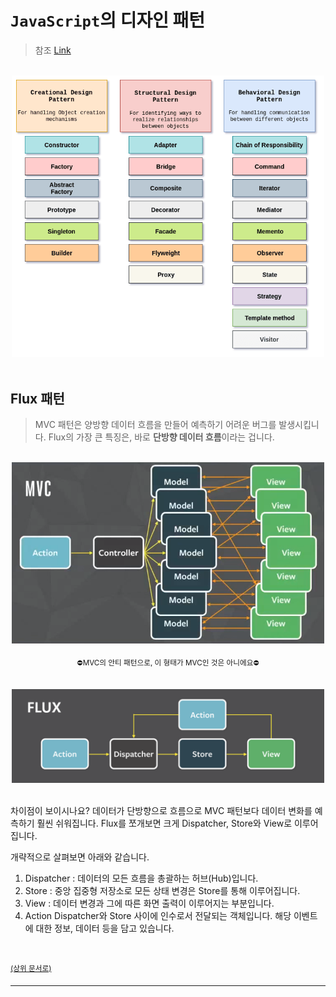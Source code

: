 # `JavaScript`의 디자인 패턴
> 참조 [Link](https://www.telerik.com/blogs/design-patterns-in-JavaScript)

<br>

<div align=center>

<img src="./img/Behavioral-Design-Patterns.png" width="500">

</div>

<br>

## Flux 패턴
> MVC 패턴은 양방향 데이터 흐름을 만들어 예측하기 어려운 버그를 발생시킵니다. Flux의 가장 큰 특징은, 바로 **단방향 데이터 흐름**이라는 겁니다.

<br>

<div align='center'>

<img src='./img/mvc.png' width='500'/>

<sub>⛔️MVC의 안티 패턴으로, 이 형태가 MVC인 것은 아니에요⛔️</sub>

<br>

<img src='./img/flux.png' width='500'/>

</div>

<br>

차이점이 보이시나요? 데이터가 단방향으로 흐름으로 MVC 패턴보다 데이터 변화를 예측하기 훨씬 쉬워집니다. Flux를 쪼개보면 크게 Dispatcher, Store와 View로 이루어집니다.

개략적으로 살펴보면 아래와 같습니다.
1. Dispatcher : 데이터의 모든 흐름을 총괄하는 허브(Hub)입니다.
2. Store : 중앙 집중형 저장소로 모든 상태 변경은 Store를 통해 이루어집니다.
3. View : 데이터 변경과 그에 따른 화면 출력이 이루어지는 부분입니다.
4. Action Dispatcher와 Store 사이에 인수로서 전달되는 객체입니다. 해당 이벤트에 대한 정보, 데이터 등을 담고 있습니다.

<br>

<sup>[(상위 문서로)](https://github.com/InSeong-So/IT-Note)</sup>

<hr>
<br>